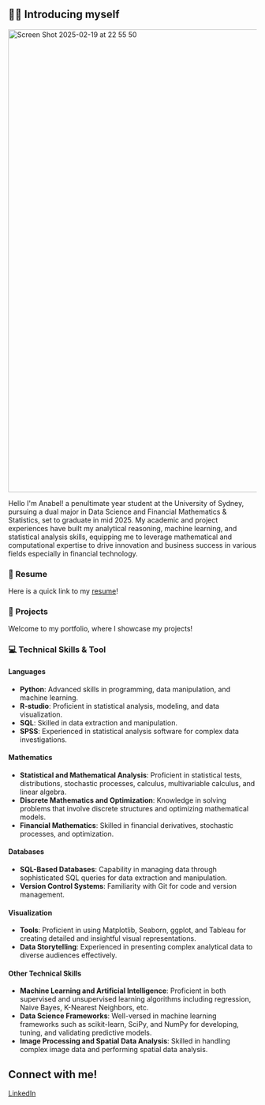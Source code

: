 ## 🙋‍♀️ Introducing myself 

<img width="938" alt="Screen Shot 2025-02-19 at 22 55 50" src="https://github.com/user-attachments/assets/7a3a12f6-2dd6-487c-a6ec-4ee843aefab9" />

Hello I'm Anabel! a penultimate year student at the University of Sydney, pursuing a dual major in Data Science and Financial Mathematics & Statistics, set to graduate in mid 2025. My academic and project experiences have built my analytical reasoning, machine learning, and statistical analysis skills, equipping me to leverage mathematical and computational expertise to drive innovation and business success in various fields especially in financial technology.

### 📄 Resume
Here is a quick link to my [resume](#)!

### 🧷 Projects
Welcome to my portfolio, where I showcase my projects!

### 💻 Technical Skills & Tool

#### Languages
- **Python**: Advanced skills in programming, data manipulation, and machine learning.
- **R-studio**: Proficient in statistical analysis, modeling, and data visualization.
- **SQL**: Skilled in data extraction and manipulation.
- **SPSS**: Experienced in statistical analysis software for complex data investigations.

#### Mathematics
- **Statistical and Mathematical Analysis**: Proficient in statistical tests, distributions, stochastic processes, calculus, multivariable calculus, and linear algebra.
- **Discrete Mathematics and Optimization**: Knowledge in solving problems that involve discrete structures and optimizing mathematical models.
- **Financial Mathematics**: Skilled in financial derivatives, stochastic processes, and optimization.

#### Databases
- **SQL-Based Databases**: Capability in managing data through sophisticated SQL queries for data extraction and manipulation.
- **Version Control Systems**: Familiarity with Git for code and version management.

#### Visualization
- **Tools**: Proficient in using Matplotlib, Seaborn, ggplot, and Tableau for creating detailed and insightful visual representations.
- **Data Storytelling**: Experienced in presenting complex analytical data to diverse audiences effectively.

#### Other Technical Skills
- **Machine Learning and Artificial Intelligence**: Proficient in both supervised and unsupervised learning algorithms including regression, Naive Bayes, K-Nearest Neighbors, etc.
- **Data Science Frameworks**: Well-versed in machine learning frameworks such as scikit-learn, SciPy, and NumPy for developing, tuning, and validating predictive models.
- **Image Processing and Spatial Data Analysis**: Skilled in handling complex image data and performing spatial data analysis.

## Connect with me!
[LinkedIn](https://www.linkedin.com/in/anabelgeraldine/) 

